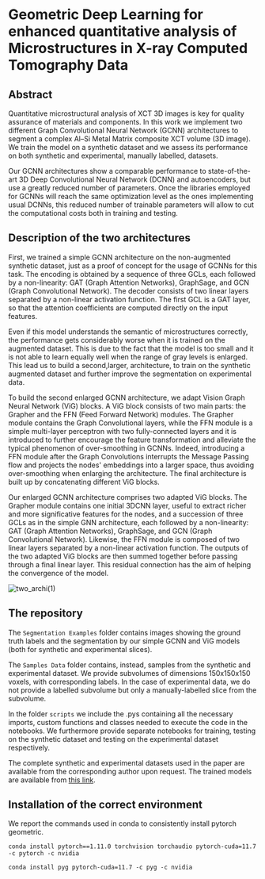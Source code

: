 # Geometric Deep Learning for enhanced quantitative analysis of Microstructures in X-ray Computed Tomography Data

## Abstract

Quantitative microstructural analysis of XCT 3D images is key for quality assurance of materials and components. In this work we
implement two different Graph Convolutional Neural Network (GCNN) architectures to segment a complex Al–Si Metal Matrix composite XCT volume (3D image). We train the model on a synthetic dataset and we assess its performance on both synthetic and experimental, manually labelled, datasets. 

Our GCNN architectures show a comparable performance to state-of-the-art 3D Deep Convolutional Neural Network (DCNN) and autoencoders, but use a greatly reduced number of parameters. Once the libraries employed for GCNNs will reach the same optimization level as the ones implementing usual DCNNs, this reduced number of trainable parameters will allow to cut the computational costs both in training and testing.

## Description of the two architectures

First, we trained a simple GCNN architecture on the non-augmented synthetic dataset, just as a proof of concept for the usage of GCNNs for this task. The encoding is obtained by a sequence of three GCLs, each followed by a non-linearity: GAT (Graph Attention Networks), GraphSage, and GCN (Graph Convolutional Network). The decoder consists of two linear layers separated by a non-linear activation function. The first GCL is a GAT layer, so that the attention coefficients are computed directly on the input features.

Even if this model understands the semantic of microstructures correctly, the performance gets considerably worse when it is trained on the augmented dataset. This is due to the fact that the model is too small and it is not able to learn equally well when the range of gray levels is enlarged. This lead us to build a second,larger, architecture, to train on the synthetic augmented dataset and further improve the segmentation on experimental data.

To build the second enlarged GCNN architecture, we adapt Vision Graph Neural Network (ViG) blocks. A ViG block consists of two main parts: the Grapher and the FFN (Feed Forward Network) modules. The Grapher module contains the Graph Convolutional layers, while the FFN module is a simple multi-layer perceptron with two fully-connected layers and it is introduced to further encourage the feature transformation and alleviate the typical phenomenon of over-smoothing in GCNNs. Indeed, introducing a FFN module after the Graph Convolutions interrupts the Message Passing flow and projects the nodes' embeddings into a larger space, thus avoiding over-smoothing when enlarging the architecture. The final architecture is built up by concatenating different ViG blocks.

Our enlarged GCNN architecture comprises two adapted ViG blocks. The Grapher module contains one initial 3DCNN layer, useful to extract richer and more significative features for the nodes, and a succession of three GCLs as in the simple GNN architecture, each followed by a non-linearity: GAT (Graph Attention Networks), GraphSage, and GCN (Graph Convolutional Network). Likewise, the FFN module is composed of two linear layers separated by a non-linear activation function. The outputs of the two adapted ViG blocks are then summed together before passing through a final linear layer. This residual connection has the aim of helping the convergence of the model.

![two_archi(1)](https://github.com/michelalapenna/GNN-for-segmentation-of-XCT/assets/82046452/ed9c77b1-2183-48eb-ab43-fd1b2eacc221)

## The repository

The `Segmentation Examples` folder contains images showing the ground truth labels and the segmentation by our simple GCNN and ViG models (both for synthetic and experimental slices).

The `Samples Data` folder contains, instead, samples from the synthetic and experimental dataset. We provide subvolumes of dimensions 150x150x150 voxels, with corresponding labels. In the case of experimental data, we do not provide a labelled subvolume but only a manually-labelled slice from the subvolume.

In the folder `scripts` we include the .pys containing all the necessary imports, custom functions and classes needed to execute the code in the notebooks. We furthermore provide separate notebooks for training, testing on the synthetic dataset and testing on the experimental dataset respectively.

The complete synthetic and experimental datasets used in the paper are available from the corresponding author upon request. The trained models are available from [this link](https://liveunibo-my.sharepoint.com/:f:/g/personal/ferdinando_zanchett2_unibo_it/EmIJsOuc311MqaonANsFLU4BUuXTnRbOWu0_5Yv33KptWg?e=rJZTgm).

## Installation of the correct environment

We report the commands used in conda to consistently install pytorch geometric.

```
conda install pytorch==1.11.0 torchvision torchaudio pytorch-cuda=11.7 -c pytorch -c nvidia 

conda install pyg pytorch-cuda=11.7 -c pyg -c nvidia 
```
